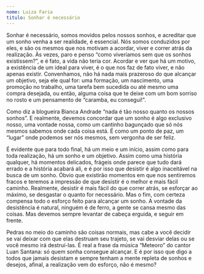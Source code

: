 ```yaml
---
nome: Luiza Faria
titulo: Sonhar é necessário
---
```


Sonhar é necessário, somos movidos pelos nossos sonhos, e acreditar que um sonho venha a ser realidade, é essencial. Nós somos conduzidos por eles, e são os mesmos que nos motivam a acordar, viver e correr atrás da realização. Às vezes, paro e penso “como viveríamos sem que os sonhos existissem?”, e é fato, a vida não teria cor. Acordar e ver que há um motivo, a existência de um ideal para viver, é o que nos faz de fato viver, e não apenas existir. Convenhamos, não há nada mais prazeroso do que alcançar um objetivo, seja ele qual for: uma formação, um nascimento, uma promoção no trabalho, uma tarefa bem sucedida ou até mesmo uma compra desejada, ou então, alguma coisa que te deixe com um bom sorriso no rosto e um pensamento de “caramba, eu consegui!”.

Como diz a blogueira Bianca Andrade “nada é tão nosso quanto os nossos sonhos”. E realmente, devemos concordar que um sonho é algo exclusivo nosso, uma vontade nossa, como um cantinho bagunçado que só nós mesmos sabemos onde cada coisa está. É como um ponto de paz, um “lugar” onde podemos ser nós mesmos, sem vergonha de ser feliz.

É evidente que para todo final, há um meio e um início, assim como para toda realização, há um sonho e um objetivo. Assim como uma história qualquer, há momentos delicados, frágeis onde parece que tudo dará errado e a história acabará ali, e é por isso que desistir é algo inaceitável na busca de um sonho. Óbvio que existirão momentos em que nos sentiremos fracos e teremos a impressão de que desistir é o melhor e mais fácil caminho. Realmente, desistir é mais fácil do que correr atrás, se esforçar ao máximo, se desgastar o quanto for necessário. Mas o fim, com certeza compensa todo o esforço feito para alcançar um sonho. A vontade da desistência é natural, ninguém é de ferro, a gente se cansa mesmo das coisas. Mas devemos sempre levantar de cabeça erguida, e seguir em frente.

Pedras no meio do caminho são coisas normais, mas cabe a você decidir se vai deixar com que elas destruam seu trajeto, se vai desviar delas ou se você mesmo irá destruí-las. É real a frase da música “Meteoro” do cantor Luan Santana: só quem sonha consegue alcançar. E é por isso que digo a todos que jamais desistam e sempre tenham a mente repleta de sonhos e desejos, afinal, a realização vem do esforço, não é mesmo?

